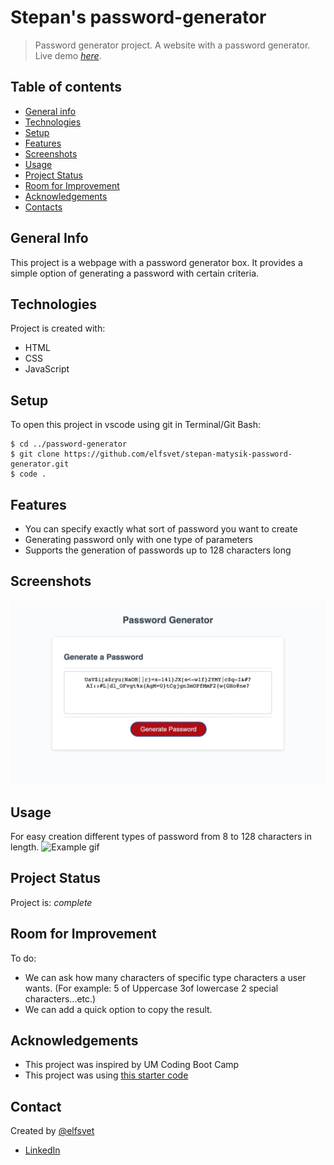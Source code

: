 # Stepan's password-generator

> Password generator project. A website with a password generator.
> Live demo [_here_](https://elfsvet.github.io/stepan-matysik-password-generator/). 

## Table of contents
* [General info](#general-info)
* [Technologies](#technologies)
* [Setup](#setup)
* [Features](#features)
* [Screenshots](#screenshots)
* [Usage](#usage)
* [Project Status](#project-status)
* [Room for Improvement](#room-for-improvement)
* [Acknowledgements](#acknowledgements)
* [Contacts](#contact)



## General Info
This project is a webpage with a password generator box.
It provides a simple option of generating a password with certain criteria.

## Technologies
Project is created with:
- HTML
- CSS
- JavaScript

## Setup
To open this project in vscode using git in Terminal/Git Bash:

```
$ cd ../password-generator
$ git clone https://github.com/elfsvet/stepan-matysik-password-generator.git
$ code .
```

## Features
- You can specify exactly what sort of password you want to create
- Generating password only with one type of parameters
- Supports the generation of passwords up to 128 characters long
## Screenshots
![Example screenshot](./assets/images/screenshot.jpg)


## Usage
For easy creation different types of password from 8 to 128 characters in length.
![Example gif](./assets/images/action.gif)
## Project Status
Project is: _complete_

## Room for Improvement
To do:
- We can ask how many characters of specific type characters a user wants. (For example: 5 of Uppercase 3of lowercase 2 special characters...etc.)
- We can add a quick option to copy the result.

## Acknowledgements
- This project was inspired by UM Coding Boot Camp
- This project was using [this starter code](https://github.com/coding-boot-camp/friendly-parakeet)

## Contact
Created by [@elfsvet](https://github.com/elfsvet)
- [LinkedIn](https://www.linkedin.com/in/stepanmatysik/)
